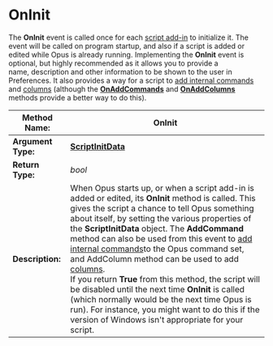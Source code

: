 # OnInit

The **OnInit** event is called once for each [script add-in](/Manual/scripting/script_add-ins/RAEDME.md) to initialize it. The event will be called on program startup, and also if a script is added or edited while Opus is already running. Implementing the **OnInit** event is optional, but highly recommended as it allows you to provide a name, description and other information to be shown to the user in Preferences. It also provides a way for a script to [add internal commands](/Manual/scripting/example_scripts/adding_a_new_internal_command.md) and [columns](/Manual/scripting/example_scripts/adding_a_new_column.md) (although the **[OnAddCommands](onaddcommands.md)** and **[OnAddColumns](onaddcolumns.md)** methods provide a better way to do this).

| **Method Name:** | OnInit |
| --- | --- |
| **Argument Type:** | **[ScriptInitData](../scripting_objects/scriptinitdata.md)** |
| **Return Type:** | *bool* |
| **Description:** | When Opus starts up, or when a script add-in is added or edited, its **OnInit** method is called. This gives the script a chance to tell Opus something about itself, by setting the various properties of the **ScriptInitData** object. The **AddCommand** method can also be used from this event to [add internal commands](/Manual/scripting/example_scripts/adding_a_new_internal_command.md)to the Opus command set, and AddColumn method can be used to add [columns](/Manual/scripting/example_scripts/adding_a_new_column.md).  <br />If you return **True** from this method, the script will be disabled until the next time **OnInit** is called (which normally would be the next time Opus is run). For instance, you might want to do this if the version of Windows isn't appropriate for your script. |

